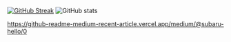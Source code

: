 [![GitHub Streak](https://streak-stats.demolab.com?user=subaru-hello&theme=vue-dark&locale=fr)](https://git.io/streak-stats)
![GitHub stats](https://github-readme-stats.vercel.app/api?username=subaru-hello&show_icons=true&theme=dark)

 https://github-readme-medium-recent-article.vercel.app/medium/@subaru-hello/0
